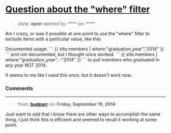 # [Question about the &quot;where&quot; filter](https://github.com/jekyll/jekyll-help/issues/155)

> state: **open** opened by: **** on: ****

Am I crazy, or was it possible at one point to use the &quot;where&quot; filter to exclude items with a particular value, like this:

Documented usage:
&#x60;&#x60;&#x60;
{{ site.members | where:&quot;graduation_year&quot;,&quot;2014&quot; }}
&#x60;&#x60;&#x60;
and not-documented, but I thought once worked:
&#x60;&#x60;&#x60;
{{ site.members | where:&quot;graduation_year&quot;, -&quot;2014&quot; }}
&#x60;&#x60;&#x60;
to pull members who graduated in any year NOT 2014.

It seems to me like I used this once, but it doesn&#x27;t work now.

### Comments

---
> from: [**budparr**](https://github.com/jekyll/jekyll-help/issues/155#issuecomment-56181358) on: **Friday, September 19, 2014**

Just want to add that I know there are other ways to accomplish the same thing, I just think this is efficient and seemed to recall it working at some point.
